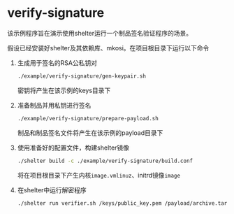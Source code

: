 # verify-signature

该示例程序旨在演示使用shelter运行一个制品签名验证程序的场景。

假设已经安装好shelter及其依赖库、mkosi。在项目根目录下运行以下命令

1. 生成用于签名的RSA公私钥对

    ~~~sh
    ./example/verify-signature/gen-keypair.sh
    ~~~
    密钥将产生在该示例的keys目录下

2. 准备制品并用私钥进行签名

    ~~~sh
    ./example/verify-signature/prepare-payload.sh
    ~~~
    制品和制品签名文件将产生在该示例的payload目录下

3. 使用准备好的配置文件，构建shelter镜像

    ~~~sh
    ./shelter build -c ./example/verify-signature/build.conf
    ~~~

    将在项目根目录下产生内核`image.vmlinuz`、initrd镜像`image`

4. 在shelter中运行解密程序

    ~~~sh
    ./shelter run verifier.sh /keys/public_key.pem /payload/archive.tar.gz.sig /payload/archive.tar.gz
    ~~~

